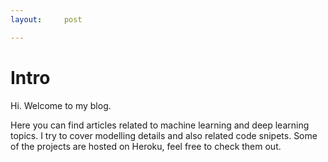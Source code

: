 ```yaml
---
layout:     post

---
```


# Intro

Hi. Welcome to my blog.

Here you can find articles related to machine learning and deep learning topics.
I try to cover modelling details and also related code snipets.
Some of the projects are hosted on Heroku, feel free to check them out.
